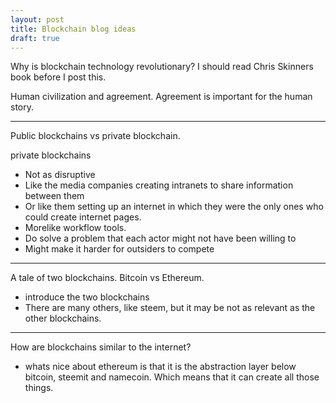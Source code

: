 ```yaml
---
layout: post
title: Blockchain blog ideas
draft: true
---
```


Why is blockchain technology revolutionary?
I should read Chris Skinners book before I post this.

Human civilization and agreement. Agreement is important for the human story.

---

Public blockchains vs private blockchain.

private blockchains
- Not as disruptive
- Like the media companies creating intranets to share information between them
- Or like them setting up an internet in which they were the only ones who could create internet pages.
- Morelike workflow tools.
- Do solve a problem that each actor might not have been willing to 
- Might make it harder for outsiders to compete

---

A tale of two blockchains.
Bitcoin vs Ethereum.

- introduce the two blockchains
- There are many others, like steem, but it may be not as relevant as the other blockchains.

----

How are blockchains similar to the internet?
- whats nice about ethereum is that it is the abstraction layer below bitcoin, steemit and namecoin. Which means that it can create all those things.

